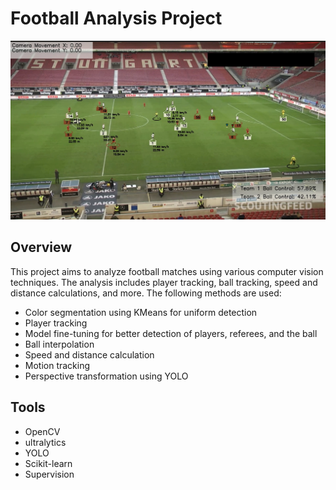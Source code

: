 # Football Analysis Project

![Alt]( ./output.png)

## Overview
This project aims to analyze football matches using various computer vision techniques. The analysis includes player tracking, ball tracking, speed and distance calculations, and more. The following methods are used:
- Color segmentation using KMeans for uniform detection
- Player tracking
- Model fine-tuning for better detection of players, referees, and the ball
- Ball interpolation
- Speed and distance calculation
- Motion tracking
- Perspective transformation using YOLO

## Tools
- OpenCV
- ultralytics
- YOLO
- Scikit-learn
- Supervision

